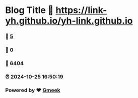 # Blog Title :link: https://link-yh.github.io/yh-link.github.io 
### :page_facing_up: [5](https://link-yh.github.io/yh-link.github.io/tag.html) 
### :speech_balloon: 0 
### :hibiscus: 6404 
### :alarm_clock: 2024-10-25 16:50:19 
### Powered by :heart: [Gmeek](https://github.com/Meekdai/Gmeek)
